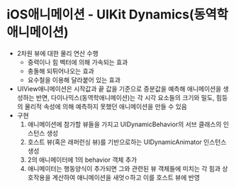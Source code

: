 # iOS애니메이션 - UIKit Dynamics(동역학애니메이션)

- 2차원 뷰에 대한 물리 연산 수행
  - 중력이나 힘 벡터에 의해 가속되는 효과
  - 충돌해 되튀어나오는 효과
  - 요수철을 이용해 달라붙어 있는 효과
- UIView애니메이션은 시작값과 끝 값을 기준으로 증분값을 예측해 애니메이션을 생성하는 반면, 다이나믹스(동역학애니메이션)는 각 시각 요소들의 크기와 밀도, 힘등의 물리적 속성에 의해 예측하지 못했던 애니메이션을 만들 수 있음
- 구현
  1. 애니메이션에 참가할 뷰들을 가지고 UIDynamicBehavior의 서브 클래스의 인스턴스 생성
  2. 호스트 뷰(혹은 래퍼런싱 뷰)를 기반으로하는 UIDynamicAnimator 인스턴스 생성
  3. 2의 애니메이터에 1의 behavior 객체 추가
  4. 애니메이터는 행동양식이 추가되면 그와 관련된 뷰 객체들에 미치는 각 힘과 상호작용을 계산하여 애니메이션을 새엇ㅇ하고 이를 호스트 뷰에 반영